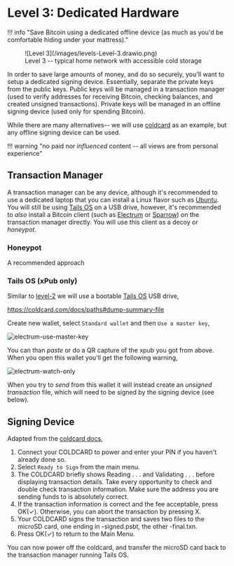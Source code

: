 # Level 3: Dedicated Hardware

!!! info "Save Bitcoin using a dedicated offline device (as much as you'd be comfortable hiding under your mattress)."

<figure markdown>
![Level 3](/images/levels-Level-3.drawio.png)
  <figcaption>Level 3 -- typical home network with accessible cold storage</figcaption>
</figure>

In order to save large amounts of money,
 and do so securely,
 you'll want to setup a dedicated signing device.
Essentially, separate the private keys from the public keys.
Public keys will be managed in a transaction manager
 (used to verify addresses for receiving Bitcoin,
 checking balances,
 and created unsigned transactions).
Private keys will be managed in an offline signing device
 (used only for spending Bitcoin).

While there are many alternatives-- we will use
 [coldcard](https://coldcard.com/)
 as an example, but any offline signing device can be used.


!!! warning "no paid nor *influenced* content -- all views are from personal experience"




## Transaction Manager

A transaction manager can be any device,
 although it's recommended to use a dedicated laptop
 that you can install a Linux flavor such as
 [Ubuntu](https://ubuntu.com/).
You will still be using 
 [Tails OS](https://tails.boum.org/) on a USB drive,
 however, it's recommended to *also* install
 a Bitcoin client (such as
 [Electrum](https://electrum.org/#home)
 or
 [Sparrow](https://www.sparrowwallet.com/))
 on the transaction manager directly.
You will use this client as a
 decoy or *honeypot*.
 


### Honeypot

A recommended approach




### Tails OS (xPub only)

Similar to [level-2](../level-2) we will use a
 bootable 
 [Tails OS](https://tails.boum.org/) USB drive,

https://coldcard.com/docs/paths#dump-summary-file


Create new wallet, select `Standard wallet` and then `Use a master key`,

![electrum-use-master-key](/images/electrum-use-master-key.png)

You can than *paste* or do a QR capture of the xpub you got from above.
When you open this wallet you'll get the following warning,

![electrum-watch-only](/images/electrum-watch-only.png)

When you try to *send* from this wallet it will instead create an
 *unsigned transaction* file, which will need to be signed by
 the signing device (see below).




## Signing Device

Adapted from the
 [coldcard docs](https://coldcard.com/docs/send-receive-btc#sending-bitcoin-airgapped),

1. Connect your COLDCARD to power and enter your PIN if you haven't already done so.
1. Select `Ready to Sign` from the main menu.
1. The COLDCARD briefly shows Reading . . . and Validating . . . before displaying transaction details. Take every opportunity to check and double check transaction information. Make sure the address you are sending funds to is absolutely correct.
1. If the transaction information is correct and the fee acceptable, press OK(✓). Otherwise, you can abort the transaction by pressing X.
1. Your COLDCARD signs the transaction and saves two files to the microSD card, one ending in -signed.psbt, the other -final.txn.
1. Press OK(✓) to return to the Main Menu.

You can now power off the coldcard,
 and transfer the microSD card back to the transaction manager 
 running Tails OS.



<!--

Coldcard

DIY rpi-zero

Seedsigner

https://alevchuk.medium.com/bitcoin-good-start-c70ef23092c2



## Hardware Wallets

Hardware Wallets
 can be a great self custody solution.

However, with the exception of devices like the
 [Coldcard](https://coldcard.com/),
 hardware wallets offer
 very different approaches to self-custody,
 are rarely Bitcoin-only,
 and they often
 involve proprietary software or hardware,
 with limited ability to verify entropy.



-->






